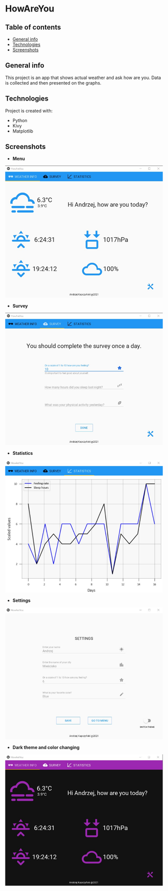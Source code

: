 # HowAreYou
## Table of contents
* [General info](#general-info)
* [Technologies](#technologies)
* [Screenshots](#screenshots)

## General info
This project is an app that shows actual weather and ask how are you. Data is collected and then presented on the graphs.
	
## Technologies
Project is created with:
* Python
* Kivy
* Matplotlib

## Screenshots
* **Menu**


![](additional/menu.jpg)

* **Survey**


![](additional/survey.jpg)

* **Statistics**


![](additional/statistics.jpg)

* **Settings**


![](additional/settings.jpg)

* **Dark theme and color changing**


![](additional/dark.jpg)

